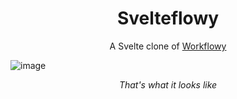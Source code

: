 <div align="center">
  <h1>Svelteflowy</h1>
</div>
<div align="center"><span>A Svelte clone of <a href="https://workflowy.com">Workflowy</a></span></div>

![image](https://user-images.githubusercontent.com/61319150/196539822-ba2afda2-6d18-4a6d-984f-15d2663e1621.png)

<center><i>That's what it looks like</i></center>
